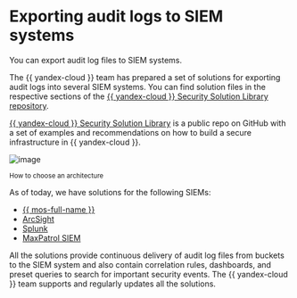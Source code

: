 # Exporting audit logs to SIEM systems



You can export audit log files to SIEM systems.

The {{ yandex-cloud }} team has prepared a set of solutions for exporting audit logs into several SIEM systems. You can find solution files in the respective sections of the [{{ yandex-cloud }} Security Solution Library repository](https://github.com/yandex-cloud-examples/yc-security-solutions-library).

[{{ yandex-cloud }} Security Solution Library](/solutions/security-solution-library) is a public repo on GitHub with a set of examples and recommendations on how to build a secure infrastructure in {{ yandex-cloud }}.

![image](../../_assets/audit-trails/export-siem.svg)

<small>How to choose an architecture</small>

As of today, we have solutions for the following SIEMs:
* [{{ mos-full-name }}](../tutorials/trails-logs-opensearch.md)
* [ArcSight](../tutorials/export-logs-to-arcsight.md)
* [Splunk](../tutorials/export-logs-to-splunk.md)
* [MaxPatrol SIEM](../tutorials/maxpatrol.md)

All the solutions provide continuous delivery of audit log files from buckets to the SIEM system and also contain correlation rules, dashboards, and preset queries to search for important security events. The {{ yandex-cloud }} team supports and regularly updates all the solutions.
